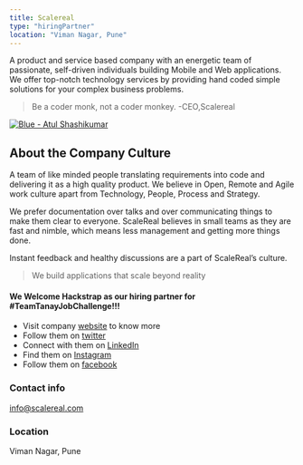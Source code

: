 ```yaml
---
title: Scalereal
type: "hiringPartner"
location: "Viman Nagar, Pune"
---
```

A product and service based company with an energetic team of passionate, self-driven individuals building Mobile and Web applications. We offer top-notch technology services by providing hand coded simple solutions for your complex business problems.

> Be a coder monk, not a coder monkey. -CEO,Scalereal

[![Blue - Atul Shashikumar](https://user-images.githubusercontent.com/33570551/82236825-51628300-9952-11ea-9d4c-99acf1744264.png)](https://scalereal.com/)

## About the Company Culture
A team of like minded people translating requirements into code and delivering it as a high quality product. We believe in Open, Remote and Agile work culture apart from Technology, People, Process and Strategy.

We prefer documentation over talks and over communicating things to make them clear to everyone. ScaleReal believes in small teams as they are fast and nimble, which means less management and getting more things done.

Instant feedback and healthy discussions are a part of ScaleReal’s culture.

> We build applications that scale beyond reality

#### We Welcome Hackstrap as our hiring partner for #TeamTanayJobChallenge!!!
- Visit company [website](https://scalereal.com/) to know more
- Follow them on [twitter](https://twitter.com/ScaleReal)
- Connect with them on [LinkedIn](https://www.linkedin.com/company/scalereal-technologies-pvt-ltd/)
- Find them on [Instagram](https://www.instagram.com/scalerealhq/)
- Follow them on [facebook](https://www.facebook.com/ScaleReal/)

### Contact info
[info@scalereal.com](mailto:info@scalereal.com)  

### Location
Viman Nagar, Pune



